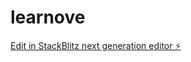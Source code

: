 # learnove

[Edit in StackBlitz next generation editor ⚡️](https://stackblitz.com/~/github.com/CodeCommanderMJ/learnove)